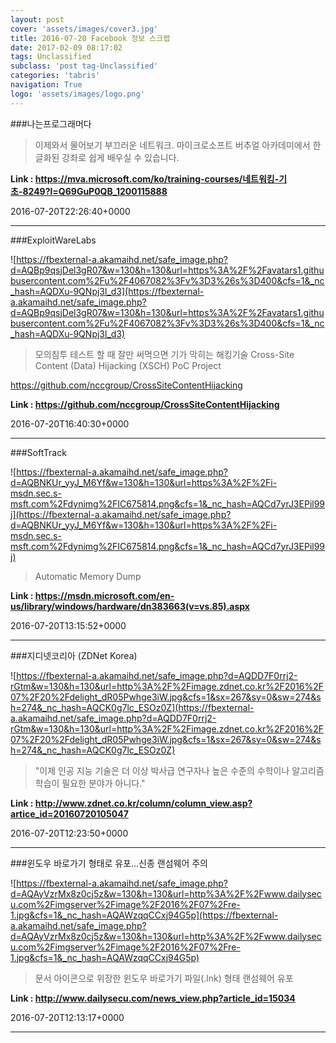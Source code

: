 ```yaml
---
layout: post
cover: 'assets/images/cover3.jpg'
title: 2016-07-20 Facebook 정보 스크랩
date: 2017-02-09 08:17:02
tags: Unclassified
subclass: 'post tag-Unclassified'
categories: 'tabris'
navigation: True
logo: 'assets/images/logo.png'
---
```


###나는프로그래머다

>이제와서 물어보기 부끄러운 네트워크.
마이크로소프트 버추얼 아카데미에서 한글화된 강좌로 쉽게 배우실 수 있습니다.

**Link : <https://mva.microsoft.com/ko/training-courses/네트워킹-기초-8249?l=Q69GuP0QB_1200115888>**

2016-07-20T22:26:40+0000

---

###ExploitWareLabs

![https://fbexternal-a.akamaihd.net/safe_image.php?d=AQBp9qsjDel3gR07&w=130&h=130&url=https%3A%2F%2Favatars1.githubusercontent.com%2Fu%2F4067082%3Fv%3D3%26s%3D400&cfs=1&_nc_hash=AQDXu-9QNpj3l_d3](https://fbexternal-a.akamaihd.net/safe_image.php?d=AQBp9qsjDel3gR07&w=130&h=130&url=https%3A%2F%2Favatars1.githubusercontent.com%2Fu%2F4067082%3Fv%3D3%26s%3D400&cfs=1&_nc_hash=AQDXu-9QNpj3l_d3)

>모의침투 테스트 할 때 잘만 써먹으면 기가 막히는 해킹기술
Cross-Site Content (Data) Hijacking (XSCH) PoC Project 

https://github.com/nccgroup/CrossSiteContentHijacking

**Link : <https://github.com/nccgroup/CrossSiteContentHijacking>**

2016-07-20T16:40:30+0000

---

###SoftTrack

![https://fbexternal-a.akamaihd.net/safe_image.php?d=AQBNKUr_yyJ_M6Yf&w=130&h=130&url=https%3A%2F%2Fi-msdn.sec.s-msft.com%2Fdynimg%2FIC675814.png&cfs=1&_nc_hash=AQCd7yrJ3EPil99j](https://fbexternal-a.akamaihd.net/safe_image.php?d=AQBNKUr_yyJ_M6Yf&w=130&h=130&url=https%3A%2F%2Fi-msdn.sec.s-msft.com%2Fdynimg%2FIC675814.png&cfs=1&_nc_hash=AQCd7yrJ3EPil99j)

>Automatic Memory Dump

**Link : <https://msdn.microsoft.com/en-us/library/windows/hardware/dn383663(v=vs.85).aspx>**

2016-07-20T13:15:52+0000

---

###지디넷코리아 (ZDNet Korea)

![https://fbexternal-a.akamaihd.net/safe_image.php?d=AQDD7F0rrj2-rGtm&w=130&h=130&url=http%3A%2F%2Fimage.zdnet.co.kr%2F2016%2F07%2F20%2Fdelight_dR05Pwhge3iW.jpg&cfs=1&sx=267&sy=0&sw=274&sh=274&_nc_hash=AQCK0g7lc_ESOz0Z](https://fbexternal-a.akamaihd.net/safe_image.php?d=AQDD7F0rrj2-rGtm&w=130&h=130&url=http%3A%2F%2Fimage.zdnet.co.kr%2F2016%2F07%2F20%2Fdelight_dR05Pwhge3iW.jpg&cfs=1&sx=267&sy=0&sw=274&sh=274&_nc_hash=AQCK0g7lc_ESOz0Z)

>"이제 인공 지능 기술은 더 이상 박사급 연구자나 높은 수준의 수학이나 알고리즘 학습이 필요한 분야가 아니다."

**Link : <http://www.zdnet.co.kr/column/column_view.asp?artice_id=20160720105047>**

2016-07-20T12:23:50+0000

---

###윈도우 바로가기 형태로 유포…신종 랜섬웨어 주의

![https://fbexternal-a.akamaihd.net/safe_image.php?d=AQAyVzrMx8z0cj5z&w=130&h=130&url=http%3A%2F%2Fwww.dailysecu.com%2Fimgserver%2Fimage%2F2016%2F07%2Fre-1.jpg&cfs=1&_nc_hash=AQAWzqqCCxj94G5p](https://fbexternal-a.akamaihd.net/safe_image.php?d=AQAyVzrMx8z0cj5z&w=130&h=130&url=http%3A%2F%2Fwww.dailysecu.com%2Fimgserver%2Fimage%2F2016%2F07%2Fre-1.jpg&cfs=1&_nc_hash=AQAWzqqCCxj94G5p)

>문서 아이콘으로 위장한 윈도우 바로가기 파일(.lnk) 형태 랜섬웨어 유포

**Link : <http://www.dailysecu.com/news_view.php?article_id=15034>**

2016-07-20T12:13:17+0000

---

